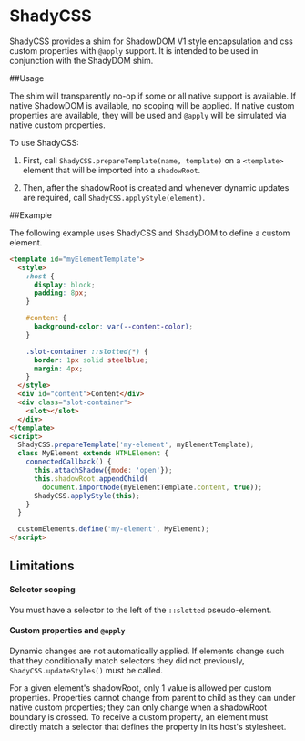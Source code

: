 ShadyCSS
========

ShadyCSS provides a shim for ShadowDOM V1 style encapsulation and
css custom properties with `@apply` support. It is intended to be used in
conjunction with the ShadyDOM shim.

##Usage

The shim will transparently no-op if some or all native support is available.
If native ShadowDOM is available, no scoping will be applied. If native custom
properties are available, they will be used and `@apply` will be simulated
via native custom properties.

To use ShadyCSS:

 1. First, call `ShadyCSS.prepareTemplate(name, template)` on a
 `<template>` element that will be imported into a `shadowRoot`.

 2. Then, after the shadowRoot is created and whenever dynamic
 updates are required, call `ShadyCSS.applyStyle(element)`.

##Example

The following example uses ShadyCSS and ShadyDOM to define a custom element.

```html
<template id="myElementTemplate">
  <style>
    :host {
      display: block;
      padding: 8px;
    }

    #content {
      background-color: var(--content-color);
    }

    .slot-container ::slotted(*) {
      border: 1px solid steelblue;
      margin: 4px;
    }
  </style>
  <div id="content">Content</div>
  <div class="slot-container">
    <slot></slot>
  </div>
</template>
<script>
  ShadyCSS.prepareTemplate('my-element', myElementTemplate);
  class MyElement extends HTMLElement {
    connectedCallback() {
      this.attachShadow({mode: 'open'});
      this.shadowRoot.appendChild(
        document.importNode(myElementTemplate.content, true));
      ShadyCSS.applyStyle(this);
    }
  }

  customElements.define('my-element', MyElement);
</script>

```

## Limitations

#### Selector scoping

 You must have a selector to the left of the `::slotted`
 pseudo-element.

#### Custom properties and `@apply`

 Dynamic changes are not automatically applied. If elements change such that they
 conditionally match selectors they did not previously, `ShadyCSS.updateStyles()`
 must be called.

 For a given element's shadowRoot, only 1 value is allowed
 per custom properties. Properties cannot change from parent to child as
 they can under native custom properties; they can only change when a shadowRoot
 boundary is crossed. To receive a custom property, an element must directly match
 a selector that defines the property in its host's stylesheet.
